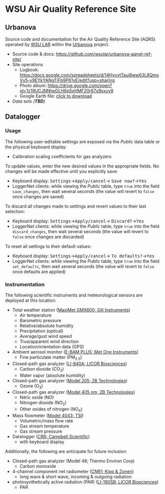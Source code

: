WSU Air Quality Reference Site
==============================

Urbanova
--------

Source code and documentation for the Air Quality Reference Site (AQRS) 
operated by [WSU LAR](lar.wsu.edu) within the [Urbanova](urbanova.org) project.

* Source code & docs: https://github.com/wsular/urbanova-aqnet-ref-site/
* Site operations
  * Logbook: https://docs.google.com/spreadsheets/d/14HycvtTaui8ww63L8QmsVv5-y9EYkYANgTiFb9P61yE/edit?usp=sharing
  * Photo album: https://drive.google.com/open?id=1z19UCJNNtwDLH6p5xHMF20r67x9sxuy9
  * Google Earth file: [click to download](urbanova-aqrs.kml)
* *Data sets (**TBD**)*



## Datalogger

### Usage

The following user-editable settings are exposed via the *Public* data table
or the physical keyboard display:

* Calibration scaling coefficients for gas analyzers

To update values, enter the new desired values in the appropriate fields. No
changes will be made effective until you explicitly save:

* Keyboard display: <kbd>Settings</kbd>&rarr;<kbd>Apply/cancel</kbd>&rarr;
  <kbd>Save now?</kbd>&rarr;<kbd>Yes</kbd>
* LoggerNet clients: while viewing the *Public* table, type `true` into the
  field `save_changes`, then wait several seconds (the value will revert to 
  `false` once changes are saved)

To discard all changes made to settings and revert values to their last 
selection:

* Keyboard display: <kbd>Settings</kbd>&rarr;<kbd>Apply/cancel</kbd>&rarr;
  <kbd>Discard?</kbd>&rarr;<kbd>Yes</kbd>
* LoggerNet clients: while viewing the *Public* table, type `true` into the
  field `discard_changes`, then wait several seconds (the value will revert to
  `false` once changes are discarded)

To reset all settings to their default values:

* Keyboard display: <kbd>Settings</kbd>&rarr;<kbd>Apply/cancel</kbd>&rarr;
  <kbd>To defaults?</kbd>&rarr;<kbd>Yes</kbd>
* LoggerNet clients: while viewing the *Public* table, type `true` into the
  field `set_defaults`, then wait several seconds (the value will revert to
  `false` once defaults are applied)



### Instrumentation

The following scientific instruments and meteorological sensors are deployed
at this location:

* Total weather station ([MaxiMet GMX600; Gill Instruments](http://gillinstruments.com/products/anemometer/maximet-compact-weather-stations.html))
    * Air temperature
    * Barometric pressure
    * Relative/absolute humidity
    * Precipitation (optical)
    * Average/gust wind speed
    * True/apparent wind direction
    * Location/orientation data (GPS)
* Ambient aerosol monitor ([E-BAM PLUS; Met One Instruments](http://metone.com/air-quality-particulate-monitors/regulatory-2__trashed/e-bam/))
    * Fine particulate matter (PM<sub>2.5</sub>)
* Closed-path gas analyzer ([LI-840A; LICOR Biosciences](https://www.licor.com/env/products/gas_analysis/LI-840A/))
    * Carbon dioxide (CO<sub>2</sub>)
    * Water vapor (absolute humidity)
* Closed-path gas analyzer ([Model 205; 2B Technologies](http://twobtech.com/model-205-ozone-monitor.html))
    * Ozone (O<sub>3</sub>)
* Closed-path gas analyzer ([Model 405 nm; 2B Technologies](http://twobtech.com/model-405-nm-nox-monitor.html))
    * Nitric oxide (NO)
    * Nitrogen dioxide (NO<sub>2</sub>)
    * Other oxides of nitrogen (NO<sub>X</sub>)
* Mass flowmeter ([Model 4043; TSI](http://www.tsi.com/Mass-Flowmeter-4043/))
    * Volumetric/mass flow rate
    * Gas stream temperature
    * Gas stream pressure
* Datalogger ([CR6; Campbell Scientific](https://www.campbellsci.com/cr6))
    * with keyboard display


Additionally, the following are anticipate for future inclusion:

* Closed-path gas analyzer (Model 48; Thermo Environ Corp)
    * Carbon monoxide
* 4-channel component net radiometer ([CNR1; Kipp & Zonen](https://www.campbellsci.com/cnr1))
    * long wave & short wave, incoming & outgoing radiation
* photosynthetically active radiation (PAR) ([LI-190SB; LICOR Biosciences](https://www.campbellsci.com/li190sb-l))
    * PAR

